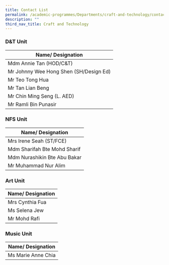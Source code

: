 ```yaml
---
title: Contact List
permalink: /academic-programmes/Departments/craft-and-technology/contact-list/permalink
description: ""
third_nav_title: Craft and Technology
---
```


### D&T Unit

| Name/ Designation |
|---|
| Mdm Annie Tan (HOD/C&T) |
| Mr Johnny Wee Hong Shen (SH/Design Ed) |
| Mr Teo Tong Hua |
| Mr Tan Lian Beng |
| Mr Chin Ming Seng (L. AED) |
| Mr Ramli Bin Punasir |


### NFS Unit

| Name/ Designation |
|---|
|  Mrs Irene Seah (ST/FCE) |
| Mdm Sharifah Bte Mohd Sharif |
| Mdm Nurashikin Bte Abu Bakar |
| Mr Muhammad Nur Alim |



### Art Unit

| Name/ Designation |
|---|
| Mrs Cynthia Fua |
| Ms Selena Jew |
| Mr Mohd Rafi  |

### Music Unit

| Name/ Designation |
|---|
| Ms Marie Anne Chia |